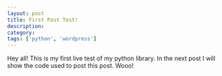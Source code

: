 ```yaml
---
layout: post
title: First Post Test!
description: 
category:
tags: ['python', 'wordpress']
---
```


Hey all!
This is my first live test of my python library. 
In the next post I will show the code used to post this post.
Wooo!